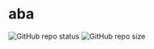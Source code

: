 # aba

<img alt="GitHub repo status" src="https://img.shields.io/badge/status-active-green">
<img alt="GitHub repo size" src="https://img.shields.io/github/repo-size/aba">
